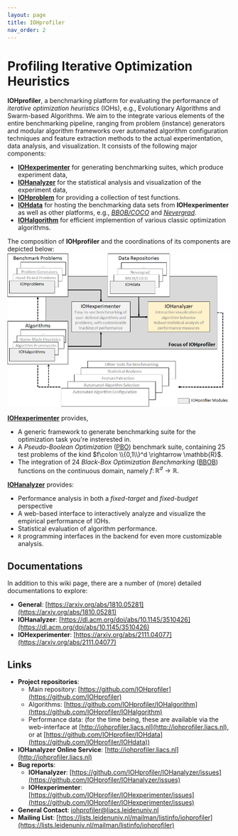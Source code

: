 ```yaml
---
layout: page
title: IOHprofiler
nav_order: 2
---
```


# Profiling Iterative Optimization Heuristics

**IOHprofiler**, a benchmarking platform for evaluating the performance of _iterative optimization heuristics_ (IOHs), e.g., Evolutionary Algorithms and Swarm-based Algorithms. We aim to the integrate various elements of the entire benchmarking pipeline, ranging from problem (instance) generators and modular algorithm frameworks over automated algorithm configuration techniques and feature extraction methods to the actual experimentation, data analysis, and visualization. It consists of the following major components:

* [__IOHexperimenter__](IOHexp/) for generating benchmarking suites, which produce experiment data,
* [__IOHanalyzer__](IOHanalyzer/) for the statistical analysis and visualization of the experiment data,
* [__IOHproblem__](IOHproblem/) for providing a collection of test functions.
* [__IOHdata__](IOHdata) for hosting the benchmarking data sets from __IOHexperimenter__ as well as other platforms, e.g., [_BBOB/COCO_](https://github.com/numbbo/coco) and [_Nevergrad_](https://github.com/facebookresearch/nevergrad).
* [__IOHalgorithm__](IOHalgorithm) for efficient implemention of various classic optimization algorithms.
  
The composition of **IOHprofiler** and the coordinations of its components are depicted below:
![](/assets/fig/overview.png)

[__IOHexperimenter__](IOHexp/) provides,

* A generic framework to generate benchmarking suite for the optimization task you're insterested in.
* A _Pseudo-Boolean Optimization_ ([PBO](/IOHproblem)) benchmark suite, containing 25 test problems of the kind $f\colon \\{0,1\\}^d \rightarrow \mathbb{R}$.
* The integration of 24 _Black-Box Optimization Benchmarking_ ([BBOB](https://coco.gforge.inria.fr/downloads/download16.00/bbobdocfunctions.pdf)) functions on the continuous domain, namely $f\colon \mathbb{R}^d \rightarrow \mathbb{R}$.

[__IOHanalyzer__](IOHanalyzer/) provides:

* Performance analysis in both a <i>fixed-target</i> and <i>fixed-budget</i> perspective
* A web-based interface to interactively analyze and visualize the empirical performance of IOHs.
* Statistical evaluation of algorithm performance.
* `R` programming interfaces in the backend for even more customizable analysis.

## Documentations

In addition to this wiki page, there are a number of (more) detailed documentations to explore:

* __General__: [https://arxiv.org/abs/1810.05281](https://arxiv.org/abs/1810.05281)
* __IOHanalyzer__: [https://dl.acm.org/doi/abs/10.1145/3510426](https://dl.acm.org/doi/abs/10.1145/3510426)
* __IOHexperimenter__: [https://arxiv.org/abs/2111.04077](https://arxiv.org/abs/2111.04077)

## Links

* __Project repositories__:
  * Main repository: [https://github.com/IOHprofiler](https://github.com/IOHprofiler)
  * Algorithms: [https://github.com/IOHprofiler/IOHalgorithm](https://github.com/IOHprofiler/IOHalgorithm)
  * Performance data: (for the time being, these are available via the web-interface at [http://iohprofiler.liacs.nl](http://iohprofiler.liacs.nl), or at [https://github.com/IOHprofiler/IOHdata](https://github.com/IOHprofiler/IOHdata))
* __IOHanalyzer Online Service__: [http://iohprofiler.liacs.nl](http://iohprofiler.liacs.nl)
* __Bug reports__:
  * __IOHanalyzer__: [https://github.com/IOHprofiler/IOHanalyzer/issues](https://github.com/IOHprofiler/IOHanalyzer/issues)
  * __IOHexperimenter__: [https://github.com/IOHprofiler/IOHexperimenter/issues](https://github.com/IOHprofiler/IOHexperimenter/issues)
* __General Contact__: [iohprofiler@liacs.leidenuniv.nl](mailto:iohprofiler@liacs.leidenuniv.nl)
* __Mailing List__: [https://lists.leidenuniv.nl/mailman/listinfo/iohprofiler](https://lists.leidenuniv.nl/mailman/listinfo/iohprofiler)
